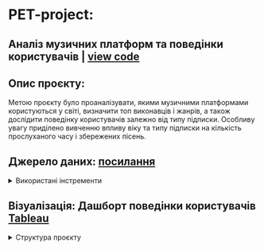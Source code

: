 # PET-project: 
## Аналіз музичних платформ та поведінки користувачів | [view code](https://github.com/Yul4ita/PET-project/blob/93d18f551545749465851ddb57685c09b180b0bd/Analysis%20of%20Streaming%20Platforms.ipynb) 
## Опис проєкту:
Метою проєкту було проаналізувати, якими музичними платформами користуються у світі, визначити топ виконавців і жанрів, а також дослідити поведінку користувачів залежно від типу підписки. Особливу увагу приділено вивченню впливу віку та типу підписки на кількість прослуханого часу і збережених пісень.
## Джерело даних: [посилання](https://www.kaggle.com/datasets/atharvasoundankar/global-music-streaming-trends-and-listener-insights/data)

<details>
<summary>Використані інстременти</summary>
<br>
- **Python** – для обробки та аналізу даних
- **Jupyter Notebook** – середовище для інтерактивного аналізу
- **pandas** – робота з табличними даними
- **matplotlib** та **seaborn** – для візуалізації результатів
- **scipy.stats** – для статистичного аналізу та перевірки гіпотез
- **Tableau Public** – для створення інтерактивного дашборду
</details>

## Візуалізація: Дашборт поведінки користувачів [Tableau](https://public.tableau.com/views/Book1_17432524734040/Dashboard2?:language=en-US&:sid=&:redirect=auth&:display_count=n&:origin=viz_share_link)

<details>
<summary>Структура проєкту</summary>
<br>
- `Analysis of Streaming Platforms.ipynb` – основний ноутбук з аналізом.
- `Screenshot 2025-03-29 at 13.48.34.png` – скріншот з Tableau дашбордом.
- `Summery report.md` - висновки з аналізу
- `README.md` – цей описовий файл.
</details>

